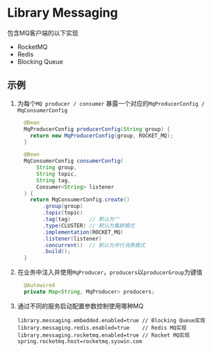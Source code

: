 # Library Messaging
包含MQ客户端的以下实现
* RocketMQ
* Redis
* Blocking Queue

## 示例
1. 为每个`MQ producer / consumer` 暴露一个对应的`MqProducerConfig / MqConsumerConfig`
    ```java
      @Bean
      MqProducerConfig producerConfig(String group) {
        return new MqProducerConfig(group, ROCKET_MQ);
      }
    
      @Bean
      MqConsumerConfig consumerConfig(
          String group,
          String topic,
          String tag,
          Consumer<String> listener
      ) {
        return MqConsumerConfig.create()
            .group(group)
            .topic(topic)
            .tag(tag)      // 默认为""
            .type(CLUSTER) // 默认为集群模式
            .implementation(ROCKET_MQ)
            .listener(listener)
            .concurrent()  // 默认为并行消费模式
            .build();
      }
    ```
1. 在业务中注入并使用`MqProducer`，`producers`以`producerGroup`为键值
    ```java
      @Autowired
      private Map<String, MqProducer> producers;
    ```
1. 通过不同的服务启动配置参数控制使用哪种MQ
    ```
    library.messaging.embedded.enabled=true // Blocking Queue实现
    library.messaging.redis.enabled=true    // Redis MQ实现
    library.messaging.rocketmq.enabled=true // Rocket MQ实现
    spring.rocketmq.host=rocketmq.syswin.com
    ```
